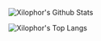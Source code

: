 ![Xilophor's Github Stats](https://github-readme-stats.vercel.app/api?username=xilophor&show_icons=true&theme=catppuccin_mocha&card_width=495)

![Xilophor's Top Langs](https://github-readme-stats.vercel.app/api/wakatime?username=xilophor&theme=catppuccin_mocha&layout=normal)
<!--
**Xilophor/Xilophor** is a ✨ _special_ ✨ repository because its `README.md` (this file) appears on your GitHub profile.

Here are some ideas to get you started:

- 🔭 I’m currently working on ...
- 🌱 I’m currently learning ...
- 👯 I’m looking to collaborate on ...
- 🤔 I’m looking for help with ...
- 💬 Ask me about ...
- 📫 How to reach me: ...
- 😄 Pronouns: ...
- ⚡ Fun fact: ...
-->
